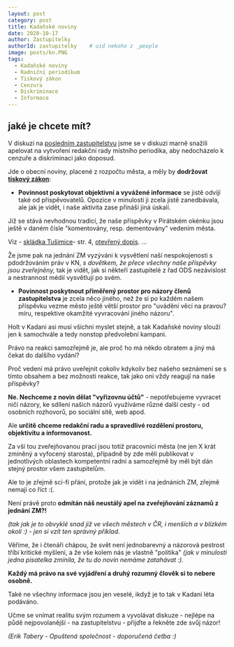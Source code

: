 ```yaml
---
layout: post
category: post
title: Kadaňské noviny
date: 2020-10-17
author: Zastupitelky
authorId: zastupitelky    # uid nekoho z _people
image: posts/kn.PNG
tags:
  - Kadaňské noviny
  - Radniční periodikum
  - Tiskový zákon
  - Cenzura
  - Diskriminace
  - Informace
---
```




## jaké je chcete mít?

V diskuzi na [posledním zastupitelstvu](https://kadan.pirati.cz/aktuality/10zmz.html) jsme se v diskuzi marně snažili apelovat na vytvoření redakční rady místního periodika, aby nedocházelo k cenzuře a diskriminaci jako doposud.

Jde o obecní noviny, placené z rozpočtu města, a měly by **dodržovat [tiskový zákon](https://www.zakonyprolidi.cz/cs/2000-46)**:

- **Povinnost poskytovat objektivní a vyvážené informace** se jistě odvíjí také od přispěvovatelů. 
Opozice v minulosti ji zcela jistě zanedbávala, ale jak je vidět, i naše aktivita zase přináší jiná úskalí.

Již se stává nevhodnou tradicí, že naše příspěvky v Pirátském okénku jsou ještě v daném čísle "komentovány, resp. dementovány" vedením města.

Viz - [skládka Tušimice](http://www.kadanskenoviny.cz/files/KN-2020_17_web.pdf)- str. 4, [otevřený dopis](https://kadan.pirati.cz/aktuality/odpoved.html). ...

Že jsme pak na jednání ZM vyzýváni k vysvětlení naší nespokojenosti s pdodržováním práv v KN, *s dovětkem, že přece všechny naše příspěvky jsou zveřejněny,* tak 
je vidět, jak si někteří zastupitelé z řad ODS nezávislost a nestrannost médií vysvětlují po svém. 

- **Povinnost poskytnout přiměřený prostor pro názory členů zastupitelstva** je zcela něco jiného, než že si po každém našem příspěvku vezme město ještě větší prostor pro "uvádění věcí na pravou? míru, respektive okamžité vyvracování jiného názoru".

Holt v Kadani asi musí všichni myslet stejně, a tak Kadaňské noviny slouží jen k samochvále a tedy nonstop předvolební kampani.


Právo na reakci samozřejmě je, ale proč ho má někdo obratem a jiný má čekat do dalšího vydání?

Proč vedení má právo uveřejnit cokoliv kdykoliv bez našeho seznámení se s tímto obsahem a bez možnosti reakce, tak jako oni vždy reagují na naše příspěvky?


**Ne. Nechceme z novin dělat "vyřizovnu účtů"** - nepotřebujeme vyvracet ničí názory, ke sdílení našich názorů využíváme různé další cesty - od osobních rozhovorů, po sociální sítě, web apod.

Ale **určitě chceme redakční radu a spravedlivé rozdělení  prostoru, objektivitu a informovanost.**

Za vší tou zveřejňovanou prací jsou totiž pracovníci města (ne jen X krát zmíněný a vyfocený starosta), případně by zde měli publikovat v jednotlivých oblastech kompetentní radní a samozřejmě by měl být dán stejný prostor všem zastupitelům. 

Ale to je zřejmě sci-fi přání, protože jak je vidět i na jednáních ZM, zřejmě nemají co říct :(.


Není právě proto **odmítán náš neustálý apel na zveřejňování záznamů z jednání ZM?!** 

*(tak jak je to obvyklé snad již ve všech městech v ČR, i menších a v blízkém okolí :) - jen si vzít ten správný příklad.*


Věříme, že i čtenáři chápou, že svět není jednobarevný a názorová pestrost tříbí kritické myšlení, a že vše kolem nás je vlastně "politika" 
*(jak v minulosti jedna pisatelka zmínila, že tu do novin nemáme zatahávat :).*

**Každý má právo na své vyjádření a druhý rozumný člověk si to nebere osobně.**

Také ne všechny informace jsou jen veselé, ikdyž je to tak v Kadani léta podáváno. 

Učme se vnímat realitu svým rozumem a vyvolávat diskuze - nejlépe na půdě nejpovolanější - na zastupitelstvu - přijďte a řekněte zde svůj názor!

*(Erik Tabery - Opuštená společnost - doporučená četba :)*


